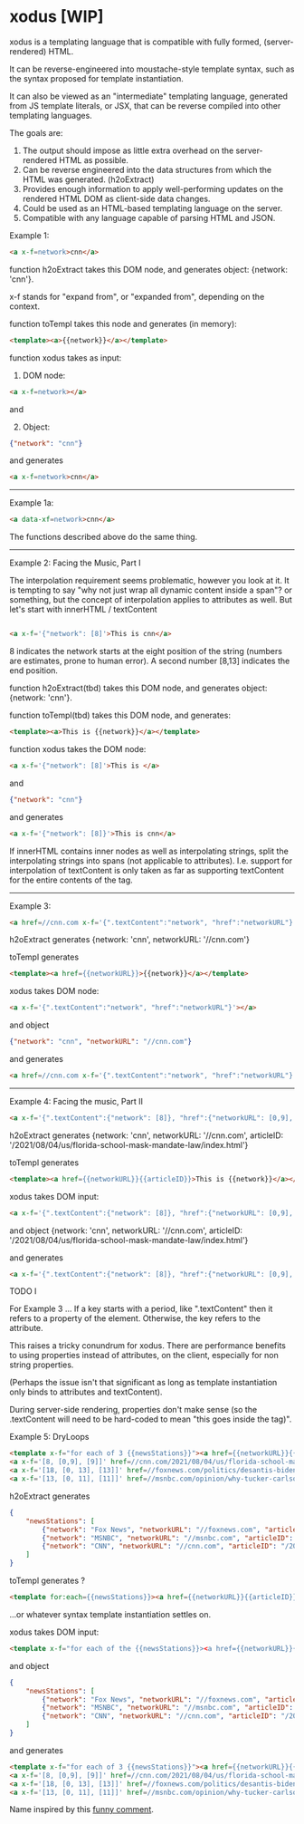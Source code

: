 # xodus [WIP]

xodus is a templating language that is compatible with fully formed, (server-rendered) HTML.

It can be reverse-engineered into moustache-style template syntax, such as the syntax proposed for template instantiation.

It can also be viewed as an "intermediate" templating language, generated from JS template literals, or JSX, that can be reverse compiled into other templating languages.

The goals are:

1.  The output should impose as little extra overhead on the server-rendered HTML as possible.
2.  Can be reverse engineered into the data structures from which the HTML was generated. (h2oExtract)
3.  Provides enough information to apply well-performing updates on the rendered HTML DOM as client-side data changes.
4.  Could be used as an HTML-based templating language on the server.   
4.  Compatible with any language capable of parsing HTML and JSON.

Example 1: 

```html
<a x-f=network>cnn</a>
```
function h2oExtract takes this DOM node, and generates object: {network: 'cnn'}.

x-f stands for "expand from", or "expanded from", depending on the context.

function toTempl takes this node and  generates (in memory):

```html
<template><a>{{network}}</a></template>
```


function xodus takes as input:

1. DOM node:

```html
<a x-f=network></a>
```

and 

2.  Object:

```JSON
{"network": "cnn"}
```

and generates

```html
<a x-f=network>cnn</a>
```

---

Example 1a:

```html
<a data-xf=network>cnn</a>
```

The functions described above do the same thing.

---


Example 2:  Facing the Music, Part I

The interpolation requirement seems problematic, however you look at it.  It is tempting to say "why not just wrap all dynamic content inside a span"? or something, but the concept of interpolation applies to attributes as well.  But let's start with innerHTML / textContent

```html

<a x-f='{"network": [8]'>This is cnn</a>
```

8 indicates the network starts at the eight position of the string (numbers are estimates, prone to human error).  A second number [8,13] indicates the end position.

function h2oExtract(tbd) takes this DOM node, and generates object: {network: 'cnn'}.

function toTempl(tbd) takes this DOM node, and generates:

```html
<template><a>This is {{network}}</a></template>
```

function xodus takes the DOM node:

```html
<a x-f='{"network": [8]'>This is </a>
```

and

```JSON
{"network": "cnn"}
```

and generates

```html
<a x-f='{"network": [8]}'>This is cnn</a>
```

If innerHTML contains inner nodes as well as interpolating strings, split the interpolating strings into spans (not applicable to attributes).  I.e. support for interpolation of textContent is only taken as far as supporting textContent for the entire contents of the tag. 

---

Example 3:  

```html
<a href=//cnn.com x-f='{".textContent":"network", "href":"networkURL"}'>cnn</a>
```

h2oExtract generates {network: 'cnn', networkURL: '//cnn.com'}

toTempl generates 

```html
<template><a href={{networkURL}}>{{network}}</a></template>
```

xodus takes DOM node:

```html
<a x-f='{".textContent":"network", "href":"networkURL"}'></a>
```

and object 

```JSON
{"network": "cnn", "networkURL": "//cnn.com"}
```

and generates 

```html
<a href=//cnn.com x-f='{".textContent":"network", "href":"networkURL"}'>cnn</a>
```

---

Example 4: Facing the music, Part II

```html
<a x-f='{".textContent":{"network": [8]}, "href":{"networkURL": [0,9], "articleID": [9]}}' href=//cnn.com/2021/08/04/us/florida-school-mask-mandate-law/index.html>This is cnn</a>
```

h2oExtract generates {network: 'cnn', networkURL: '//cnn.com', articleID: '/2021/08/04/us/florida-school-mask-mandate-law/index.html'}

toTempl generates

```html
<template><a href={{networkURL}}{{articleID}}>This is {{network}}</a></template>
```

xodus takes DOM input:

```html
<a x-f='{".textContent":{"network": [8]}, "href":{"networkURL": [0,9], "articleID": [9]}}'>This is </a>
```

and object {network: 'cnn', networkURL: '//cnn.com', articleID: '/2021/08/04/us/florida-school-mask-mandate-law/index.html'}

and generates 

```html
<a x-f='{".textContent":{"network": [8]}, "href":{"networkURL": [0,9], "articleID": [9]}}' href=//cnn.com/2021/08/04/us/florida-school-mask-mandate-law/index.html>This is cnn</a>
```

TODO I

For Example 3 ... If a key starts with a period, like ".textContent" then it refers to a property of the element.  Otherwise, the key refers to the attribute.

This raises a tricky conundrum for xodus.  There are performance benefits to using properties instead of attributes, on the client, especially for non string properties.

(Perhaps the issue isn't that significant as long as template instantiation only binds to attributes and textContent).

During server-side rendering, properties don't make sense (so the .textContent will need to be hard-coded to mean "this goes inside the tag)".



Example 5: DryLoops

```html
<template x-f="for each of 3 {{newsStations}}"><a href={{networkURL}}{{articleID}}>{{network}}</a></template>
<a x-f='[8, [0,9], [9]]' href=//cnn.com/2021/08/04/us/florida-school-mask-mandate-law/index.html>This is cnn</a>
<a x-f='[18, [0, 13], [13]]' href=//foxnews.com/politics/desantis-biden-do-job-secure-border>Fair and Balanced Fox News</a>
<a x-f='[13, [0, 11], [11]]' href=//msnbc.com/opinion/why-tucker-carlson-s-trip-budapest-bad-news-america-n1275881>Lean Forward MSNBC</a>
```

h2oExtract generates 

```JSON
{
    "newsStations": [
        {"network": "Fox News", "networkURL": "//foxnews.com", "articleID": "/politics/desantis-biden-do-job-secure-border"}, 
        {"network": "MSNBC", "networkURL": "//msnbc.com", "articleID": "/opinion/why-tucker-carlson-s-trip-budapest-bad-news-america-n1275881"}, 
        {"network": "CNN", "networkURL": "//cnn.com", "articleID": "/2021/08/04/us/florida-school-mask-mandate-law/index.html"}
    ]
}
```

toTempl generates ?

```html
<template for:each={{newsStations}}><a href={{networkURL}}{{articleID}}>{{network}}</a></template>
```

...or whatever syntax template instantiation settles on.


xodus takes DOM input:

```html
<template x-f="for each of the {{newsStations}}><a href={{networkURL}}{{articleID}}>{{network}}</a></template>
```

and object

```JSON
{
    "newsStations": [
        {"network": "Fox News", "networkURL": "//foxnews.com", "articleID": "/politics/desantis-biden-do-job-secure-border"}, 
        {"network": "MSNBC", "networkURL": "//msnbc.com", "articleID": "/opinion/why-tucker-carlson-s-trip-budapest-bad-news-america-n1275881"}, 
        {"network": "CNN", "networkURL": "//cnn.com", "articleID": "/2021/08/04/us/florida-school-mask-mandate-law/index.html"}
    ]
}
```

and generates 

```html
<template x-f="for each of 3 {{newsStations}}"><a href={{networkURL}}{{articleID}}>{{network}}</a></template>
<a x-f='[8, [0,9], [9]]' href=//cnn.com/2021/08/04/us/florida-school-mask-mandate-law/index.html>This is cnn</a>
<a x-f='[18, [0, 13], [13]]' href=//foxnews.com/politics/desantis-biden-do-job-secure-border>Fair and Balanced Fox News</a>
<a x-f='[13, [0, 11], [11]]' href=//msnbc.com/opinion/why-tucker-carlson-s-trip-budapest-bad-news-america-n1275881>Lean Forward MSNBC</a>
```

Name inspired by this [funny comment](https://twitter.com/davatron5000/status/1312955820137754624).

